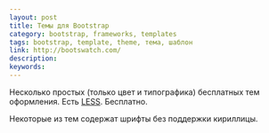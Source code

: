 ```yaml
---
layout: post
title: Темы для Bootstrap
category: bootstrap, frameworks, templates
tags: bootstrap, template, theme, тема, шаблон
link: http://bootswatch.com/
description:
keywords:
---
```


<p>Несколько простых (только цвет и типографика) бесплатных тем оформления. Есть <a href="/search/id41">LESS</a>. Бесплатно.</p>
<p>Некоторые из тем содержат шрифты без поддержки кириллицы.</p>
